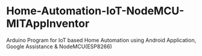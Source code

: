 # Home-Automation-IoT-NodeMCU-MITAppInventor
Arduino Program for IoT based Home Automation using Android Application, Google Assistance &amp; NodeMCU(ESP8266)
